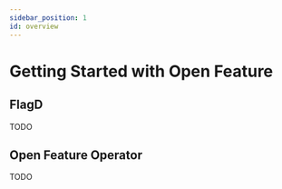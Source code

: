 ```yaml
---
sidebar_position: 1
id: overview
---
```


# Getting Started with Open Feature

## FlagD

TODO

## Open Feature Operator

TODO